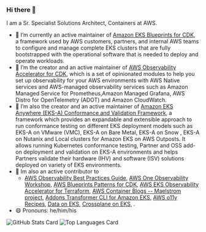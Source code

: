 ### Hi there 👋

<!--
**elamaran11/elamaran11** is a ✨ _special_ ✨ repository because its `README.md` (this file) appears on your GitHub profile.

Here are some ideas to get you started:

- 🔭 I’m currently working on ...
- 🌱 I’m currently learning ...
- 👯 I’m looking to collaborate on ...
- 🤔 I’m looking for help with ...
- 💬 Ask me about ...
- 📫 How to reach me: ...
- 😄 Pronouns: ...
- ⚡ Fun fact: ...
-->
I am a Sr. Specialist Solutions Architect, Containers at AWS.

- 🔭 I’m currently an active maintainer of [Amazon EKS Blueprints for CDK](https://github.com/aws-quickstart/cdk-eks-blueprints/tree/main), a framework used by AWS customers, partners, and internal AWS teams to configure and manage complete EKS clusters that are fully bootstrapped with the operational software that is needed to deploy and operate workloads.
- 🔭 I’m the creator and an active maintainer of [AWS Observability Accelerator for CDK](https://github.com/aws-observability/cdk-aws-observability-accelerator), which is a set of opinionated modules to help you set up observability for your AWS environments with AWS Native services and AWS-managed observability services such as Amazon Managed Service for Prometheus,Amazon Managed Grafana, AWS Distro for OpenTelemetry (ADOT) and Amazon CloudWatch.
- 🔭 I’m also the creator and an active maintainer of [Amazon EKS Anywhere (EKS-A) Conformance and Validation Framework](https://github.com/aws-samples/eks-anywhere-addons), a framework which provides an expandable and extensible approach to run conformance testing on different EKS deployment models such as EKS-A on VMware (VMC), EKS-A on Bare Metal, EKS-A on Snow , EKS-A on Nutanix and Local clusters for Amazon EKS on AWS Outposts. It allows running Kubernetes conformance testing, Partner and OSS add-on deployment and validation on EKS-A environments and helps Partners validate their hardware (IHV) and software (ISV) solutions deployed on variety of EKS environments.
- 🔭 Im also an active contributor to
  - [AWS Observability Best Practices Guide](https://github.com/aws-observability/observability-best-practices), [AWS One Observability Workshop](https://github.com/aws-samples/one-observability-demo), [AWS Blueprints Patterns for CDK](https://github.com/aws-samples/cdk-eks-blueprints-patterns), [AWS EKS Observability Accelerator for Terraform](https://github.com/aws-observability/terraform-aws-observability-accelerator), [AWS Container Blogs -- Maelstrom project](https://github.com/aws-samples/containers-blog-maelstrom), [Addons Transformer CLI for Amazon EKS](https://github.com/aws-samples/addons-transformer-for-amazon-eks), [AWS o11y Recipes](https://github.com/aws-observability/aws-o11y-recipes), [Data on EKS](https://github.com/awslabs/data-on-eks), [Crossplane on EKS](https://github.com/awslabs/crossplane-on-eks/tree/main), .
- 😄 Pronouns: he/him/his

![GitHub Stats Card](https://github-readme-stats.vercel.app/api?username=elamaran11&show_icons=true)
![Top Languages Card](https://github-readme-stats.vercel.app/api/top-langs/?username=elamaran11&layout=compact)
